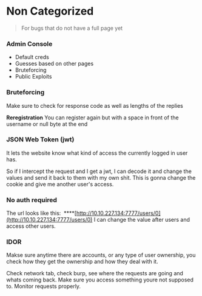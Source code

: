 # Non Categorized
> For bugs that do not have a full page yet


### Admin Console
- Default creds
- Guesses based on other pages
- Bruteforcing
- Public Exploits


### Bruteforcing 
 Make sure to check for response code as well as lengths of the replies
 

**Reregistration**
You can register again but with a space in front of the username or null byte at the end


### JSON Web Token (jwt)
 It lets the website know what kind of access the currently logged in user has.

So if I intercept the request and I get a jwt, I can decode it and change the values and send it back to them with my own shit. This is gonna change the cookie and give me another user's access.


### No auth required
The url looks like this:  ****[http://10.10.227.134:7777/users/0](http://10.10.227.134:7777/users/0)
I can change the value after users and access other users.


### IDOR
Makse sure anytime there are accounts, or any type of user ownership, you check how they get the ownership and how they deal with it.

Check network tab, check burp, see where the requests are going and whats coming back. Make sure you access something youre not supposed to. Monitor requests properly.